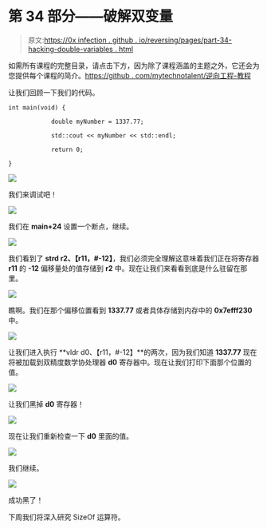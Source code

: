 # 第 34 部分——破解双变量

> 原文:[https://0x infection . github . io/reversing/pages/part-34-hacking-double-variables . html](https://0xinfection.github.io/reversing/pages/part-34-hacking-double-variables.html)

如需所有课程的完整目录，请点击下方，因为除了课程涵盖的主题之外，它还会为您提供每个课程的简介。[https://github . com/mytechnotalent/逆向工程-教程](https://github.com/mytechnotalent/Reverse-Engineering-Tutorial)

让我们回顾一下我们的代码。

```
int main(void) {

            double myNumber = 1337.77;

            std::cout << myNumber << std::endl;

            return 0;

}

```

![](../Images/31cf20f051e8273a353783a3e7c75197.png)

我们来调试吧！

![](../Images/0ba260fcfa7f449a20aa6e384550dcc3.png)

我们在 **main+24** 设置一个断点，继续。

![](../Images/cdb5b52bb7d38ea77c3d8b299e361ca8.png)

我们看到了 **strd r2、【r11，#-12】**，我们必须完全理解这意味着我们正在将寄存器 **r11** 的 **-12** 偏移量处的值存储到 **r2** 中。现在让我们来看看到底是什么驻留在那里。

![](../Images/80e2ae0bbbe6e041523610dcb72c8a69.png)

瞧啊。我们在那个偏移位置看到 **1337.77** 或者具体存储到内存中的 **0x7efff230** 中。

![](../Images/e83c19207c3982209daf1e25e363533d.png)

让我们进入执行 **vldr d0、【r11，#-12】**的两次，因为我们知道 **1337.77** 现在将被加载到双精度数学协处理器 **d0** 寄存器中。现在让我们打印下面那个位置的值。

![](../Images/be101741f79bc1d79ff9abdc2b3612c7.png)

让我们黑掉 **d0** 寄存器！

![](../Images/3fa9bedbfaced449f432c035391594ab.png)

现在让我们重新检查一下 **d0** 里面的值。

![](../Images/472f407846d11070694bb08ac8abe4bb.png)

我们继续。

![](../Images/9dfe11510924d50bccfcaea609584d47.png)

成功黑了！

下周我们将深入研究 SizeOf 运算符。